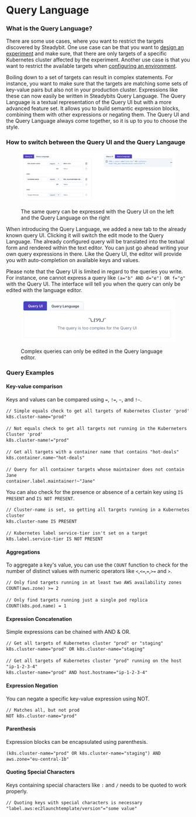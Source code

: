 # Query Language

### What is the Query Language?

There are some use cases, where you want to restrict the targets discovered by Steadybit. One use case can be that you want to [design an experiment](experiments/design.md#basic-elements) and make sure, that there are only targets of a specific Kubernetes cluster affected by the experiment. Another use case is that you want to restrict the available targets when [configuring an environment](../install-and-configure/manage-environments/#advanced-environments).

Boiling down to a set of targets can result in complex statements. For instance, you want to make sure that the targets are matching some sets of key-value pairs but also not in your production cluster. Expressions like these can now easily be written in Steadybits Query Language. The Query Language is a textual representation of the Query UI but with a more advanced feature set. It allows you to build semantic expression blocks, combining them with other expressions or negating them. The Query UI and the Query Language always come together, so it is up to you to choose the style.

### How to switch between the Query UI and the Query Langauge

<figure><img src="../.gitbook/assets/query-ui-and-language.png" alt=""><figcaption><p>The same query can be expressed with the Query UI on the left and the Query Language on the right</p></figcaption></figure>

When introducing the Query Language, we added a new tab to the already known query UI. Clicking it will switch the edit mode to the Query Language. The already configured query will be translated into the textual form and rendered within the text editor. You can just go ahead writing your own query expressions in there. Like the Query UI, the editor will provide you with auto-completion on available keys and values.&#x20;

Please note that the Query UI is limited in regard to the queries you write. For instance, one cannot express a query like `(a="b" AND d="e") OR f="g"` with the Query UI. The interface will tell you when the query can only be edited with the language editor.&#x20;

<figure><img src="../.gitbook/assets/query-too-complex.png" alt=""><figcaption><p>Complex queries can only be edited in the Query language editor.</p></figcaption></figure>

### Query Examples

#### Key-value comparison

Keys and values can be compared using `=`, `!=`, `~`, and `!~`.

```
// Simple equals check to get all targets of Kubernetes Cluster 'prod'
k8s.cluster-name="prod"

// Not equals check to get all targets not running in the Kuberneters Cluster 'prod'
k8s.cluster-name!="prod"

// Get all targets with a container name that contains "hot-deals"
k8s.container.name~"hot-deals"

// Query for all container targets whose maintainer does not contain Jane
container.label.maintainer!~"Jane"
```

You can also check for the presence or absence of a certain key using `IS PRESENT` and `IS NOT PRESENT`.

```
// Cluster-name is set, so getting all targets running in a Kubernetes cluster
k8s.cluster-name IS PRESENT

// Kubernetes label service-tier isn't set on a target
k8s.label.service-tier IS NOT PRESENT
```

#### Aggregations

To aggregate a key's value, you can use the `COUNT` function to check for the number of distinct values with numeric operators like `<`,`<=`,`=`,`>=` and `>`.

```
// Only find targets running in at least two AWS availability zones   
COUNT(aws.zone) >= 2

// Only find targets running just a single pod replica   
COUNT(k8s.pod.name) = 1
```

#### Expression Concatenation

Simple expressions can be chained with AND & OR.

```
// Get all targets of Kubernetes cluster "prod" or "staging"
k8s.cluster-name="prod" OR k8s.cluster-name="staging"

// Get all targets of Kubernetes cluster "prod" running on the host "ip-1-2-3-4"
k8s.cluster-name="prod" AND host.hostname="ip-1-2-3-4"
```

#### Expression Negation

You can negate a specific key-value expression using NOT.

```
// Matches all, but not prod
NOT k8s.cluster-name="prod"
```

#### Parenthesis

Expression blocks can be encapsulated using parenthesis.

```
(k8s.cluster-name="prod" OR k8s.cluster-name="staging") AND aws.zone="eu-central-1b"
```

#### Quoting Special Characters

Keys containing special characters like `:` and `/` needs to be quoted to work properly.

```
// Quoting keys with special characters is necessary
"label.aws:ec2launchtemplate/version"="some value"
```
